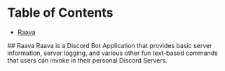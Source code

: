 # Table of Contents
* [Raava](#raava)

<a name="raava">
## Raava
Raava is a Discord Bot Application that provides basic server information, server logging, and various other fun text-based commands that users can invoke in their personal Discord Servers.


